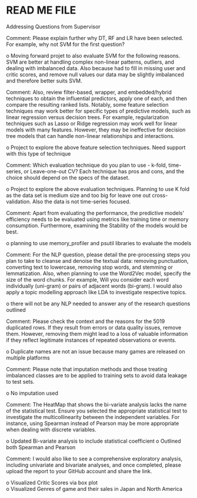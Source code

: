 # READ ME FILE

Addressing Questions from Supervisor

Comment: Please explain further why DT, RF and LR have been selected. For example, why not SVM for the first question?

  o Moving forward projet to also evaluate SVM for the following reasons. SVM are better at handling complex non-linear patterns, outliers, and dealing with imbalanced data. Also because had to fill in missing user and critic scores, and remove null values our data may be slightly imbalanced and therefore better suits SVM.

Comment: Also, review filter-based, wrapper, and embedded/hybrid techniques to obtain the influential predictors, apply one of each, and then compare the resulting ranked lists. Notably, some feature selection techniques may work better for specific types of predictive models, such as linear regression versus decision trees. For example, regularization techniques such as Lasso or Ridge regression may work well for linear models with many features. However, they may be ineffective for decision tree models that can handle non-linear relationships and interactions. 

  o Project to explore the above feature selection techniques. Need support with this type of technique

Comment:	Which evaluation technique do you plan to use - k-fold, time-series, or Leave-one-out CV? Each technique has pros and cons, and the choice should depend on the specs of the dataset.
   
   o Project to explore the above evaluation techniques. Planning to use K fold as the data set is medium size and too big for leave one out cross-validation. Also the data is not time-series focused.

Comment:	Apart from evaluating the performance, the predictive models' efficiency needs to be evaluated using metrics like training time or memory consumption. Furthermore, examining the Stability of the models would be best.
    
  o	planning to use memory_profiler and psutil libraries to evaluate the models

Comment:	For the NLP question, please detail the pre-processing steps you plan to take to cleanse and denoise the textual data: removing punctuation, converting text to lowercase, removing stop words, and stemming or lemmatization. Also, when planning to use the Word2Vec model, specify the size of the word chunks. For example, Will you consider each word individually (uni-gram) or pairs of adjacent words (bi-gram). I would also apply a topic modelling approach like LDA to investigate respective topics.
  
  o there will not be any NLP needed to answer any of the research questions outlined

Comment: Please check the context and the reasons for the 5019 duplicated rows. If they result from errors or data quality issues, remove them. However, removing them might lead to a loss of valuable information if they reflect legitimate instances of repeated observations or events.
  
  o Duplicate names are not an issue because many games are released on multiple platforms  	

Comment: Please note that imputation methods and those treating imbalanced classes are to be applied to training sets to avoid data leakage to test sets.
  
  o	  No imputation used 


Comment: The HeatMap that shows the bi-variate analysis lacks the name of the statistical test. Ensure you selected the appropriate statistical test to investigate the multicollinearity between the independent variables. For instance, using Spearman instead of Pearson may be more appropriate when dealing with discrete variables.
  
  o Updated Bi-variate analysis to include statistical coefficient
  o Outlined both Spearman and Pearson


Comment:	I would also like to see a comprehensive exploratory analysis, including univariate and bivariate analyses, and once completed, please upload the report to your GitHub account and share the link.
  
  o Visualized Critic Scores via box plot	
  o Visualized Genres of game and their sales in Japan and North America

